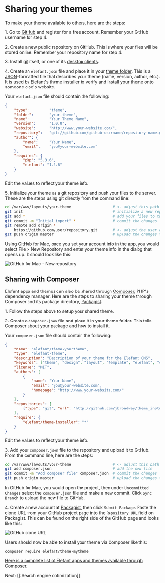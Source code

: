 # Sharing your themes

To make your theme available to others, here are the steps:

1\. Go to [GitHub](http://github.com/) and register for a free account. Remember your GitHub username for step 4.

2\. Create a new public repository on GitHub. This is where your files will be stored online. Remember your repository name for step 4.

3\. Install [git](http://git-scm.com/) itself, or one of its [desktop clients](http://git-scm.com/downloads/guis).

4\. Create an `elefant.json` file and place it in your [theme folder](/docs/2.2/designers/making-your-own-theme). This is a [JSON](http://en.wikipedia.org/wiki/JSON)-formatted file that describes your theme (name, version, author, etc.). It is used by Elefant's theme installer to verify and install your theme onto someone else's website.

Your `elefant.json` file should contain the following:

~~~json
{
    "type":         "theme",
    "folder":       "your-theme",
    "name":         "Your Theme Name",
    "version":      "1.0.0",
    "website":      "http://www.your-website.com/",
    "repository":   "git://github.com/github-username/repository-name.git",
    "author": {
        "name":     "Your Name",
        "email":    "you@your-website.com"
    },
    "requires": {
        "php": "5.3.6",
        "elefant": "1.3.6"
    }
}
~~~

Edit the values to reflect your theme info.

5\. Initialize your theme as a git repository and push your files to the server. These are the steps using git directly from the command line:

~~~bash
cd /var/www/layouts/your-theme                   # <- adjust this path
git init                                         # initialize a new repository
git add *                                        # add your files to the repository
git commit -m "Initial import" *                 # commit the changes
git remote add origin \
    https://github.com/user/repository.git       # <- adjust the user and repository
git push origin master                           # upload the changes to github
~~~

Using GitHub for Mac, once you set your account info in the app, you would select File > New Repository and enter your theme info in the dialog that opens up. It should look like this:

![GitHub for Mac - New repository](/apps/docs/docs/2.2/pix/github-for-mac-new-repo.png)

## Sharing with Composer

Elefant apps and themes can also be shared through [Composer](http://getcomposer.org/), PHP's dependency manager. Here are the steps to sharing your theme through Composer and its package directory, [Packagist](https://packagist.org/).

1\. Follow the steps above to setup your shared theme.

2\. Create a `composer.json` file and place it in your theme folder. This tells Composer about your package and how to install it.

Your `composer.json` file should contain the following:

~~~json
{
    "name": "elefant/theme-yourtheme",
    "type": "elefant-theme",
    "description": "Description of your theme for the Elefant CMS",
    "keywords": ["theme", "design", "layout", "template", "elefant", "cms", "app"],
    "license": "MIT",
	"authors": [
		{
			"name": "Your Name",
			"email": "you@your-website.com",
			"homepage": "http://www.your-website.com/"
		}
	],
    "repositories": [
        {"type": "git", "url": "http://github.com/jbroadway/theme_installer"}
    ],
    "require": {
        "elefant/theme-installer": "*"
    }
}
~~~

Edit the values to reflect your theme info.

3\. Add your `composer.json` file to the repository and upload it to GitHub. From the command line, here are the steps:

~~~bash
cd /var/www/layouts/your-theme                   # <- adjust this path
git add composer.json                            # add the new file
git commit -m "Add composer file" composer.json  # commit the changes
git push origin master                           # upload the changes to github
~~~

In GitHub for Mac, you would open the project, then under `Uncommitted Changes` select the `composer.json` file and make a new commit. Click `Sync Branch` to upload the new file to GitHub.

4\. Create a new account at [Packagist](https://packagist.org/), then click `Submit Package`. Paste the clone URL from your GitHub project page into the `Repository URL` field on Packagist. This can be found on the right side of the GitHub page and looks like this:

![GitHub clone URL](/apps/docs/docs/2.2/pix/github-clone-url.png)

Users should now be able to install your theme via Composer like this:

~~~bash
composer require elefant/theme-mytheme
~~~

[Here is a complete list of Elefant apps and themes available through Composer.](https://packagist.org/packages/elefant/)

Next: [[:Search engine optimization]]